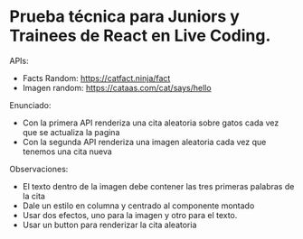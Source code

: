 # Prueba técnica para Juniors y Trainees de React en Live Coding.

APIs:

- Facts Random: https://catfact.ninja/fact
- Imagen random: https://cataas.com/cat/says/hello

Enunciado:

- Con la primera API renderiza una cita aleatoria sobre gatos cada vez que se actualiza la pagina
- Con la segunda API renderiza una imagen aleatoria cada vez que tenemos una cita nueva

Observaciones:

- El texto dentro de la imagen debe contener las tres primeras palabras de la cita
- Dale un estilo en columna y centrado al componente montado
- Usar dos efectos, uno para la imagen y otro para el texto.
- Usar un button para renderizar la cita aleatoria
